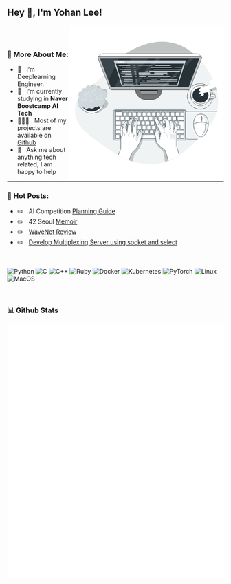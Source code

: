 ## Hey 👋, I'm Yohan Lee!


<img align="right" alt="GIF" src="Code typing.gif" width="360px"/>

<br>
<br>

### 🧐 More About Me:

- 🌱 &nbsp; I’m Deeplearning Engineer.
- 🔭 &nbsp; I’m currently studying in **Naver Boostcamp AI Tech**
- 👨🏻‍💻 &nbsp; Most of my projects are available on [Github](https://github.com/l-yohai?tab=repositories)
- 💬 &nbsp; Ask me about anything tech related, I am happy to help

---

### 🧾 Hot Posts:

- ✏️ &nbsp; AI Competition [Planning Guide](https://github.com/l-yohai/Boostcamp-AI-Tech/blob/main/pstage_1/planning_guide.md)
- ✏️ &nbsp; 42 Seoul [Memoir](https://l-yohai.github.io/42Seoul-%EB%A7%88%EC%A7%80%EB%A7%89-%EA%B3%B5%ED%86%B5%EA%B3%BC%EC%A0%9C%EB%A5%BC-%EC%95%9E%EB%91%90%EA%B3%A0-%EB%BC%88%EB%AC%B8%EA%B3%BC-%EB%B9%84%EC%A0%84%EA%B3%B5%EC%9E%90%EA%B0%80-%EA%B2%BD%ED%97%98%ED%95%9C-1%EB%85%84%EA%B0%84%EC%9D%98-%ED%9A%8C%EA%B3%A0%EB%A1%9D/)
- ✏️ &nbsp; [WaveNet Review](https://l-yohai.github.io/WaveNet-Review/)
- ✏️ &nbsp; [Develop Multiplexing Server using socket and select](https://l-yohai.github.io/%EC%86%8C%EC%BC%93%EA%B3%BC-select%EB%A5%BC-%EC%9D%B4%EC%9A%A9%ED%95%9C-%EB%A9%80%ED%8B%B0%ED%94%8C%EB%A0%89%EC%8B%B1-%EC%84%9C%EB%B2%84-%EA%B5%AC%EC%B6%95%ED%95%98%EA%B8%B0/)

<br>

![Python](https://img.shields.io/badge/Python-3776AB?style=for-the-badge&logo=python&logoColor=white)
![C](	https://img.shields.io/badge/C-00599C?style=for-the-badge&logo=c&logoColor=white)
![C++](	https://img.shields.io/badge/C%2B%2B-00599C?style=for-the-badge&logo=c%2B%2B&logoColor=white)
![Ruby](https://img.shields.io/badge/Ruby-CC342D?style=for-the-badge&logo=ruby&logoColor=white)
![Docker](https://img.shields.io/badge/Docker-2CA5E0?style=for-the-badge&logo=docker&logoColor=white)
![Kubernetes](https://img.shields.io/badge/kubernetes-326ce5.svg?&style=for-the-badge&logo=kubernetes&logoColor=white)
![PyTorch](https://img.shields.io/badge/PyTorch-EE4C2C?style=for-the-badge&logo=PyTorch&logoColor=white)
![Linux](https://img.shields.io/badge/Linux-FCC624?style=for-the-badge&logo=linux&logoColor=black)
![MacOS](https://img.shields.io/badge/mac%20os-000000?style=for-the-badge&logo=apple&logoColor=white)

<br>

### 📊 Github Stats
<a href='https://github.com/rahul-jha98/github-stats-transparent'>
  
![Stats Overview](https://github.com/l-yohai/github-stats-transparent/blob/output/generated/overview.svg)
![Most Used Languages](https://github.com/l-yohai/github-stats-transparent/blob/output/generated/languages.svg)

</a>

<!--
**l-yohai/l-yohai** is a ✨ _special_ ✨ repository because its `README.md` (this file) appears on your GitHub profile.

Here are some ideas to get you started:

- 🔭 I’m currently working on ...
- 🌱 I’m currently learning ...
- 👯 I’m looking to collaborate on ...
- 🤔 I’m looking for help with ...
- 💬 Ask me about ...
- 📫 How to reach me: ...
- 😄 Pronouns: ...
- ⚡ Fun fact: ...


Notes: If you want use this readme, firstly star it please. If you can't align your repositories like this, please change your repository desription to shorter than now. Maybe 4 or 5 word will be good.

![Metrics](https://metrics.lecoq.io/l-yohai?template=classic&base.header=0&base.activity=0&base.community=0&base.repositories=0&base.metadata=0&achievements=1&achievements.threshold=C&achievements.secrets=true&achievements.limit=0&config.timezone=Europe%2FIstanbul)

-->
